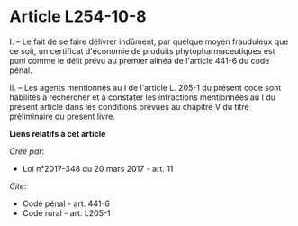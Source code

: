 # Article L254-10-8

I. – Le fait de se faire délivrer indûment, par quelque moyen frauduleux que ce soit, un certificat d'économie de produits
phytopharmaceutiques est puni comme le délit prévu au premier alinéa de l'article 441-6 du code pénal.

II. – Les agents mentionnés au I de l'article L. 205-1 du présent code sont habilités à rechercher et à constater les
infractions mentionnées au I du présent article dans les conditions prévues au chapitre V du titre préliminaire du présent
livre.

**Liens relatifs à cet article**

_Créé par_:

  - Loi n°2017-348 du 20 mars 2017 - art. 11

_Cite_:

  - Code pénal - art. 441-6
  - Code rural - art. L205-1
